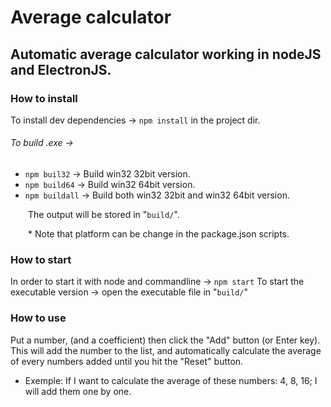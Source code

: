 # Average calculator

## Automatic average calculator working in nodeJS and ElectronJS.

### How to install

To install dev dependencies -> `npm install` in the project dir.

###### To build .exe ->
  - `npm buil32` -> Build win32 32bit version.
  - `npm build64` -> Build win32 64bit version.
  - `npm buildall` -> Build both win32 32bit and win32 64bit version.

  The output will be stored in "`build/`".
  
  * Note that platform can be change in the package.json scripts.

### How to start

  In order to start it with node and commandline -> `npm start`
  To start the executable version -> open the executable file in "`build/`"

### How to use 

  Put a number, (and a coefficient) then click the "Add" button (or Enter key). 
  This will add the number to the list, and automatically calculate the average of every numbers added until you hit the "Reset" button.
  
  * Exemple: If I want to calculate the average of these numbers: 4, 8, 16; I will add them one by one.
